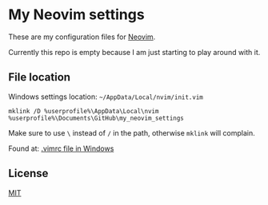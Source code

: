 # My Neovim settings

These are my configuration files for [Neovim](https://neovim.io/).

Currently this repo is empty because I am just starting to play around with it.


## File location

Windows settings location: `~/AppData/Local/nvim/init.vim`

```
mklink /D %userprofile%\AppData\Local\nvim %userprofile%\Documents\GitHub\my_neovim_settings
```

Make sure to use `\` instead of `/` in the path, otherwise `mklink` will complain.

Found at: [.vimrc file in Windows](https://github.com/neovim/neovim/wiki/Installing-Neovim#vimrc-file-in-windows)


## License

[MIT](./LICENSE)
